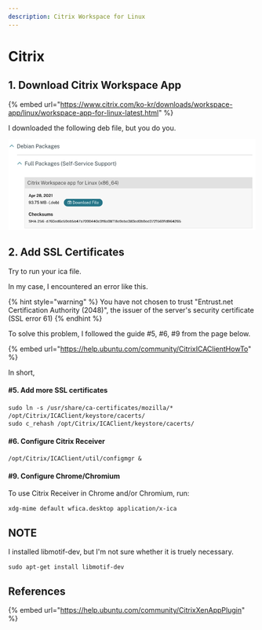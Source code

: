 ```yaml
---
description: Citrix Workspace for Linux
---
```


# Citrix

## 1. Download Citrix Workspace App 

{% embed url="https://www.citrix.com/ko-kr/downloads/workspace-app/linux/workspace-app-for-linux-latest.html" %}



I downloaded the following deb file, but you do you.

![](.gitbook/assets/image%20%283%29.png)

## 2. Add SSL Certificates

Try to run your ica file.

In my case, I encountered an error like this.

{% hint style="warning" %}
You have not chosen to trust "Entrust.net Certification Authority \(2048\)", the issuer of the server's security certificate \(SSL error 61\)
{% endhint %}

To solve this problem, I followed the guide \#5, \#6, \#9 from the page below.

{% embed url="https://help.ubuntu.com/community/CitrixICAClientHowTo" %}

In short, 

#### \#5. Add more SSL certificates

```text
sudo ln -s /usr/share/ca-certificates/mozilla/* /opt/Citrix/ICAClient/keystore/cacerts/
sudo c_rehash /opt/Citrix/ICAClient/keystore/cacerts/
```

#### \#6. Configure Citrix Receiver

```text
/opt/Citrix/ICAClient/util/configmgr &
```

#### \#9. Configure Chrome/Chromium

To use Citrix Receiver in Chrome and/or Chromium, run:

```text
xdg-mime default wfica.desktop application/x-ica
```



## NOTE

I installed libmotif-dev, but I'm not sure whether it is truely necessary.

```text
sudo apt-get install libmotif-dev
```



## References

{% embed url="https://help.ubuntu.com/community/CitrixXenAppPlugin" %}







